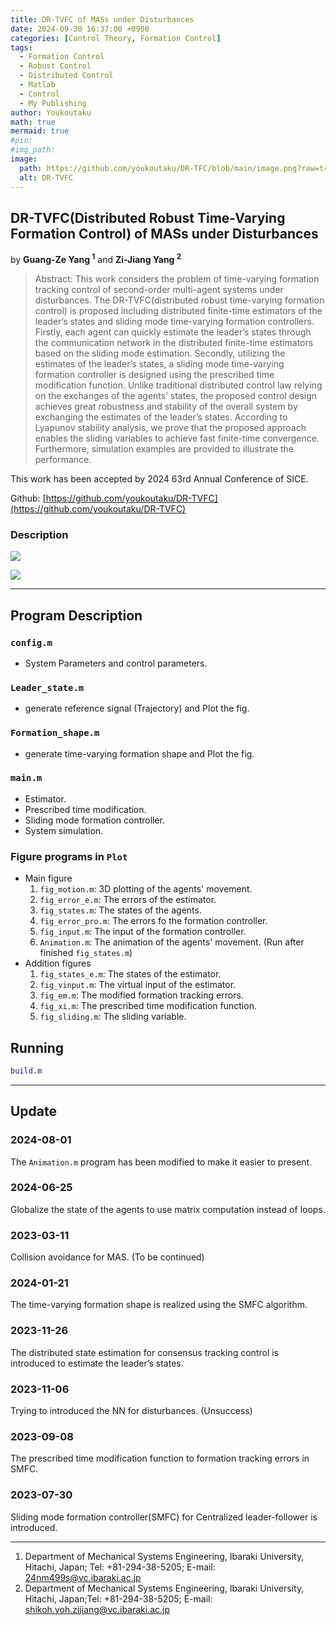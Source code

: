 ```yaml
---
title: DR-TVFC of MASs under Disturbances
date: 2024-09-30 16:37:00 +0900
categories: [Control Theory, Formation Control]
tags:
  - Formation Control
  - Robust Control
  - Distributed Control
  - Matlab
  - Control
  - My Publishing
author: Youkoutaku
math: true
mermaid: true
#pin:
#img_path:
image:
  path: https://github.com/youkoutaku/DR-TFC/blob/main/image.png?raw=true
  alt: DR-TVFC
---
```


## DR-TVFC(Distributed Robust Time-Varying Formation Control) of MASs under Disturbances

by **Guang-Ze Yang $^1$** and **Zi-Jiang Yang $^2$**

> Abstract: This work considers the problem of time-varying formation tracking control of second-order multi-agent systems under disturbances. The DR-TVFC(distributed robust time-varying formation control) is proposed including distributed finite-time estimators of the leader’s states and sliding mode time-varying formation controllers. Firstly, each agent can quickly estimate the leader’s states through the communication network in the distributed finite-time estimators based on the sliding mode estimation. Secondly, utilizing the estimates of the leader’s states, a sliding mode time-varying formation controller is designed using the prescribed time modification function. Unlike traditional distributed control law relying on the exchanges of the agents’ states, the proposed control design achieves great robustness and stability of the overall system by exchanging the estimates of the leader’s states. According to Lyapunov stability analysis, we prove that the proposed approach enables the sliding variables to achieve fast finite-time convergence. Furthermore, simulation examples are provided to illustrate the performance.

This work has been accepted by 2024 63rd Annual Conference of SICE.

Github: [https://github.com/youkoutaku/DR-TVFC](https://github.com/youkoutaku/DR-TVFC)

### Description

![](https://github.com/youkoutaku/DR-TVFC/blob/main/Framework.png?raw=true)

![](https://github.com/youkoutaku/DR-TVFC/blob/main/Conclusion.png?raw=true)

---
## Program Description
### `config.m`
- System Parameters and control parameters.
### `Leader_state.m`
- generate reference signal (Trajectory) and Plot the fig.
### `Formation_shape.m`
- generate time-varying formation shape and Plot the fig.
### `main.m`
- Estimator.
- Prescribed time modification.
- Sliding mode formation controller.
- System simulation.
### Figure programs in `Plot`
- Main figure
   1. `fig_motion.m`: 3D plotting of the agents' movement.
   2. `fig_error_e.m`: The errors of the estimator.
   3. `fig_states.m`: The states of the agents.
   4. `fig_error_pro.m`: The errors fo the formation controller.
   5. `fig_input.m`: The input of the formation controller.
   6. `Animation.m`: The animation of the agents' movement. (Run after finished `fig_states.m`)
- Addition figures
   1. `fig_states_e.m`: The states of the estimator.
   2. `fig_vinput.m`: The virtual input of the estimator.
   3. `fig_em.m`: The modified formation tracking errors.
   4. `fig_xi.m`: The prescribed time modification function.
   5. `fig_sliding.m`: The sliding variable.

## Running

```matlab
build.m
```

---
## Update
### 2024-08-01
The `Animation.m` program has been modified to make it easier to present.

### 2024-06-25
Globalize the state of the agents to use matrix computation instead of loops.

### 2023-03-11
Collision avoidance for MAS. (To be continued)

### 2024-01-21
The time-varying formation shape is realized using the SMFC algorithm.

### 2023-11-26
The distributed state estimation for consensus tracking control is introduced to  estimate the leader’s states.

### 2023-11-06
Trying to introduced the NN for disturbances. (Unsuccess)

### 2023-09-08
The prescribed time modification function to formation tracking errors in SMFC.

### 2023-07-30
Sliding mode formation controller(SMFC) for Centralized leader-follower is introduced.

---
1. Department of Mechanical Systems Engineering, Ibaraki University, Hitachi, Japan; Tel: +81-294-38-5205; E-mail: 24nm499s@vc.ibaraki.ac.jp
2. Department of Mechanical Systems Engineering, Ibaraki University, Hitachi, Japan;Tel: +81-294-38-5205; E-mail: shikoh.yoh.zijiang@vc.ibaraki.ac.jp